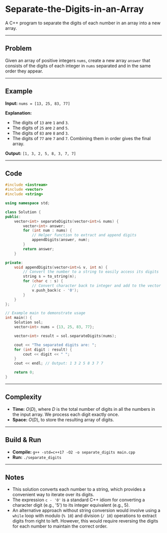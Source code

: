 # Separate-the-Digits-in-an-Array

A C++ program to separate the digits of each number in an array into a new array.

-----

## Problem

Given an array of positive integers `nums`, create a new array `answer` that consists of the digits of each integer in `nums` separated and in the same order they appear.

-----

## Example

**Input:** `nums = [13, 25, 83, 77]`

**Explanation:**

  - The digits of `13` are `1` and `3`.
  - The digits of `25` are `2` and `5`.
  - The digits of `83` are `8` and `3`.
  - The digits of `77` are `7` and `7`.
    Combining them in order gives the final array.

**Output:** `[1, 3, 2, 5, 8, 3, 7, 7]`

-----

## Code

```cpp
#include <iostream>
#include <vector>
#include <string>

using namespace std;

class Solution {
public:
    vector<int> separateDigits(vector<int>& nums) {
        vector<int> answer;
        for (int num : nums) {
            // Helper function to extract and append digits
            appendDigits(answer, num);
        }
        return answer;
    }

private:
    void appendDigits(vector<int>& v, int n) {
        // Convert the number to a string to easily access its digits
        string s = to_string(n);
        for (char c : s) {
            // Convert character back to integer and add to the vector
            v.push_back(c - '0');
        }
    }
};

// Example main to demonstrate usage
int main() {
    Solution sol;
    vector<int> nums = {13, 25, 83, 77};

    vector<int> result = sol.separateDigits(nums);

    cout << "The separated digits are: ";
    for (int digit : result) {
        cout << digit << " ";
    }
    cout << endl; // Output: 1 3 2 5 8 3 7 7

    return 0;
}
```

-----

## Complexity

  - **Time:** $O(D)$, where $D$ is the total number of digits in all the numbers in the input array. We process each digit exactly once.
  - **Space:** $O(D)$, to store the resulting array of digits.

-----

## Build & Run

  - **Compile:** `g++ -std=c++17 -O2 -o separate_digits main.cpp`
  - **Run:** `./separate_digits`

-----

## Notes

  - This solution converts each number to a string, which provides a convenient way to iterate over its digits.
  - The expression `c - '0'` is a standard C++ idiom for converting a character digit (e.g., '5') to its integer equivalent (e.g., 5).
  - An alternative approach without string conversion would involve using a `while` loop with modulo (`% 10`) and division (`/ 10`) operations to extract digits from right to left. However, this would require reversing the digits for each number to maintain the correct order.
